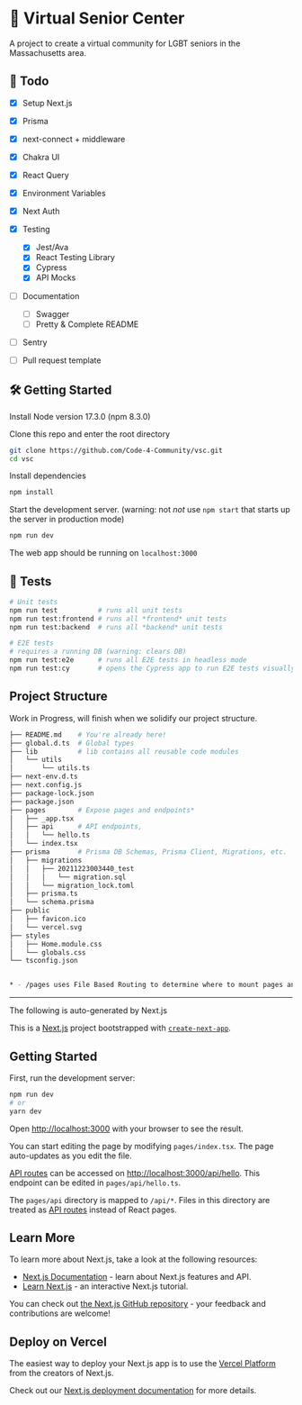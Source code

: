 # 🏡 Virtual Senior Center

A project to create a virtual community for LGBT seniors in the Massachusetts area.

## 👷 Todo

- [x] Setup Next.js
- [x] Prisma
- [x] next-connect + middleware
- [x] Chakra UI
- [x] React Query
- [x] Environment Variables
- [x] Next Auth
- [x] Testing
  - [x] Jest/Ava
  - [x] React Testing Library
  - [x] Cypress
  - [x] API Mocks
- [ ] Documentation
  - [ ] Swagger
  - [ ] Pretty & Complete README
- [ ] Sentry
- [ ] Pull request template


## 🛠️ Getting Started

Install Node version 17.3.0 (npm 8.3.0)

Clone this repo and enter the root directory

```bash
git clone https://github.com/Code-4-Community/vsc.git
cd vsc
```

Install dependencies

```bash
npm install
```

Start the development server. (warning: not *not* use `npm start` that starts up the server in production mode)

```bash
npm run dev
```

The web app should be running on `localhost:3000`

## 🧪 Tests

```bash
# Unit tests
npm run test          # runs all unit tests
npm run test:frontend # runs all *frontend* unit tests
npm run test:backend  # runs all *backend* unit tests

# E2E tests
# requires a running DB (warning: clears DB)
npm run test:e2e      # runs all E2E tests in headless mode
npm run test:cy       # opens the Cypress app to run E2E tests visually
```

## Project Structure

Work in Progress, will finish when we solidify our project structure.

```bash
├── README.md    # You're already here!
├── global.d.ts  # Global types
├── lib          # lib contains all reusable code modules
│   └── utils    
│       └── utils.ts
├── next-env.d.ts
├── next.config.js
├── package-lock.json
├── package.json
├── pages        # Expose pages and endpoints*
│   ├── _app.tsx
│   ├── api      # API endpoints, 
│   │   └── hello.ts
│   └── index.tsx
├── prisma       # Prisma DB Schemas, Prisma Client, Migrations, etc.
│   ├── migrations
│   │   ├── 20211223003440_test
│   │   │   └── migration.sql
│   │   └── migration_lock.toml
│   ├── prisma.ts
│   └── schema.prisma
├── public
│   ├── favicon.ico
│   └── vercel.svg
├── styles
│   ├── Home.module.css
│   └── globals.css
└── tsconfig.json


* - /pages uses File Based Routing to determine where to mount pages and API endpoints. i.e. /pages/pages/home.tsx would render home.tsx at http://baseurl.com/home
```

---
The following is auto-generated by Next.js

This is a [Next.js](https://nextjs.org/) project bootstrapped with [`create-next-app`](https://github.com/vercel/next.js/tree/canary/packages/create-next-app).

## Getting Started

First, run the development server:

```bash
npm run dev
# or
yarn dev
```

Open [http://localhost:3000](http://localhost:3000) with your browser to see the result.

You can start editing the page by modifying `pages/index.tsx`. The page auto-updates as you edit the file.

[API routes](https://nextjs.org/docs/api-routes/introduction) can be accessed on [http://localhost:3000/api/hello](http://localhost:3000/api/hello). This endpoint can be edited in `pages/api/hello.ts`.

The `pages/api` directory is mapped to `/api/*`. Files in this directory are treated as [API routes](https://nextjs.org/docs/api-routes/introduction) instead of React pages.

## Learn More

To learn more about Next.js, take a look at the following resources:

- [Next.js Documentation](https://nextjs.org/docs) - learn about Next.js features and API.
- [Learn Next.js](https://nextjs.org/learn) - an interactive Next.js tutorial.

You can check out [the Next.js GitHub repository](https://github.com/vercel/next.js/) - your feedback and contributions are welcome!

## Deploy on Vercel

The easiest way to deploy your Next.js app is to use the [Vercel Platform](https://vercel.com/new?utm_medium=default-template&filter=next.js&utm_source=create-next-app&utm_campaign=create-next-app-readme) from the creators of Next.js.

Check out our [Next.js deployment documentation](https://nextjs.org/docs/deployment) for more details.
